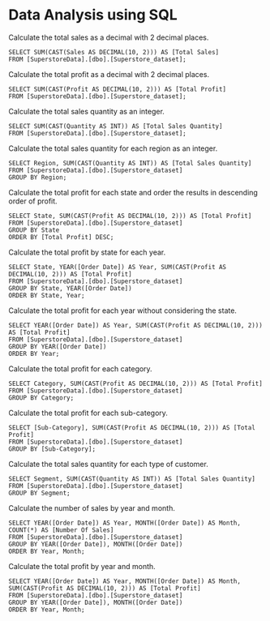# Data Analysis using SQL

Calculate the total sales as a decimal with 2 decimal places.
```
SELECT SUM(CAST(Sales AS DECIMAL(10, 2))) AS [Total Sales]
FROM [SuperstoreData].[dbo].[Superstore_dataset];
```
Calculate the total profit as a decimal with 2 decimal places.
```
SELECT SUM(CAST(Profit AS DECIMAL(10, 2))) AS [Total Profit]
FROM [SuperstoreData].[dbo].[Superstore_dataset];
```
Calculate the total sales quantity as an integer.
```
SELECT SUM(CAST(Quantity AS INT)) AS [Total Sales Quantity]
FROM [SuperstoreData].[dbo].[Superstore_dataset];
```
Calculate the total sales quantity for each region as an integer.
```
SELECT Region, SUM(CAST(Quantity AS INT)) AS [Total Sales Quantity]
FROM [SuperstoreData].[dbo].[Superstore_dataset]
GROUP BY Region;
```
Calculate the total profit for each state and order the results in descending order of profit.
```
SELECT State, SUM(CAST(Profit AS DECIMAL(10, 2))) AS [Total Profit]
FROM [SuperstoreData].[dbo].[Superstore_dataset]
GROUP BY State
ORDER BY [Total Profit] DESC;
```
Calculate the total profit by state for each year. 
```
SELECT State, YEAR([Order Date]) AS Year, SUM(CAST(Profit AS DECIMAL(10, 2))) AS [Total Profit]
FROM [SuperstoreData].[dbo].[Superstore_dataset]
GROUP BY State, YEAR([Order Date])
ORDER BY State, Year;
```
Calculate the total profit for each year without considering the state.
```
SELECT YEAR([Order Date]) AS Year, SUM(CAST(Profit AS DECIMAL(10, 2))) AS [Total Profit]
FROM [SuperstoreData].[dbo].[Superstore_dataset]
GROUP BY YEAR([Order Date])
ORDER BY Year;
```
Calculate the total profit for each category.
```
SELECT Category, SUM(CAST(Profit AS DECIMAL(10, 2))) AS [Total Profit]
FROM [SuperstoreData].[dbo].[Superstore_dataset]
GROUP BY Category;
```
Calculate the total profit for each sub-category.
```
SELECT [Sub-Category], SUM(CAST(Profit AS DECIMAL(10, 2))) AS [Total Profit]
FROM [SuperstoreData].[dbo].[Superstore_dataset]
GROUP BY [Sub-Category];
```
Calculate the total sales quantity for each type of customer.
```
SELECT Segment, SUM(CAST(Quantity AS INT)) AS [Total Sales Quantity]
FROM [SuperstoreData].[dbo].[Superstore_dataset]
GROUP BY Segment;
```
Calculate the number of sales by year and month.
```
SELECT YEAR([Order Date]) AS Year, MONTH([Order Date]) AS Month, COUNT(*) AS [Number Of Sales]
FROM [SuperstoreData].[dbo].[Superstore_dataset]
GROUP BY YEAR([Order Date]), MONTH([Order Date])
ORDER BY Year, Month;
```
Calculate the total profit by year and month.
```
SELECT YEAR([Order Date]) AS Year, MONTH([Order Date]) AS Month, SUM(CAST(Profit AS DECIMAL(10, 2))) AS [Total Profit]
FROM [SuperstoreData].[dbo].[Superstore_dataset]
GROUP BY YEAR([Order Date]), MONTH([Order Date])
ORDER BY Year, Month;
```
